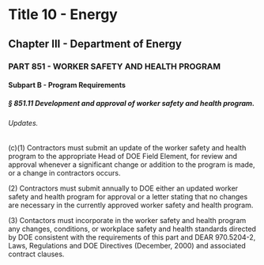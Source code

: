 
# Title 10 - Energy
## Chapter III - Department of Energy
### PART 851 - WORKER SAFETY AND HEALTH PROGRAM
#### Subpart B - Program Requirements
##### § 851.11 Development and approval of worker safety and health program.
###### Updates.

(c)(1) Contractors must submit an update of the worker safety and health program to the appropriate Head of DOE Field Element, for review and approval whenever a significant change or addition to the program is made, or a change in contractors occurs.

(2) Contractors must submit annually to DOE either an updated worker safety and health program for approval or a letter stating that no changes are necessary in the currently approved worker safety and health program.

(3) Contactors must incorporate in the worker safety and health program any changes, conditions, or workplace safety and health standards directed by DOE consistent with the requirements of this part and DEAR 970.5204-2, Laws, Regulations and DOE Directives (December, 2000) and associated contract clauses.
